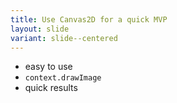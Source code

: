 ```yaml
---
title: Use Canvas2D for a quick MVP
layout: slide
variant: slide--centered
---
```

- easy to use
- `context.drawImage`
- quick results
